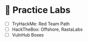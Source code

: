 # 🧪 Practice Labs

- [ ] TryHackMe: Red Team Path
- [ ] HackTheBox: Offshore, RastaLabs
- [ ] VulnHub Boxes
